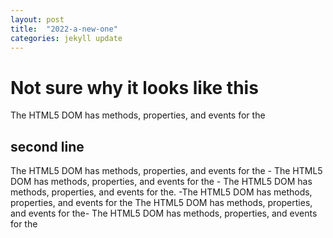 ```yaml
---
layout: post
title:  "2022-a-new-one"
categories: jekyll update
---
```


# Not sure why it looks like this 

The HTML5 DOM has methods, properties, and events for the

## second line


The HTML5 DOM has methods, properties, and events for the - The HTML5 DOM has methods, properties, and events for the - The HTML5 DOM has methods, properties, and events for the. -The HTML5 DOM has methods, properties, and events for the
      The HTML5 DOM has methods, properties, and events for the-
The HTML5 DOM has methods, properties, and events for the
